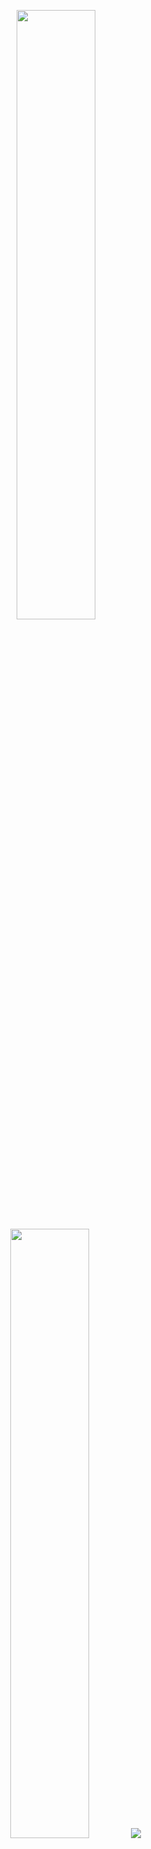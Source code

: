 <!--
**amshenoy/amshenoy** is a ✨ _special_ ✨ repository because its `README.md` (this file) appears on your GitHub profile.

Here are some ideas to get you started:

- 🔭 I’m currently working on ...
- 🌱 I’m currently learning ...
- 👯 I’m looking to collaborate on ...
- 🤔 I’m looking for help with ...
- 💬 Ask me about ...
- 📫 How to reach me: ...
- 😄 Pronouns: ...
- ⚡ Fun fact: ...
-->

<p align="center">
  <img height="50%" width="auto" src="https://github-readme-stats.vercel.app/api?username=amshenoy&show_icons=true&count_private=true&theme=tokyonight&hide_border=true&hide=issues,contribs&bg_color=00000000">
  <img height="50%" width="auto" src ="https://github-readme-stats.vercel.app/api/top-langs/?username=amshenoy&layout=compact&hide_border=true&theme=tokyonight&bg_color=00000000&langs_count=6&hide=jupyter%20notebook,tex,css,php">
  <img src="https://github-readme-streak-stats.herokuapp.com/?user=amshenoy&theme=tokyonight&hide_border=true&background=FFFFFF00">
</p>

<!--
![Top Project](https://github-readme-stats.vercel.app/api/pin/?username=amshenoy&repo=lucid-project&theme=tokyonight&hide_border=true&bg_color=00000000)
-->

<!--

<a href="https://twitter.com/#">
  <img align="left" alt="Abhishek's Twitter" width="20px" src="https://simpleicons.now.sh/twitter/495f7e" />
</a>
<a href="https://www.instagram.com/#">
  <img align="left" alt="Abhishek's Instagram" width="20px" src="https://simpleicons.now.sh/instagram/495f7e" />
</a>
<a href="https://linkedin.com/in/#">
  <img align="left" alt="Abhishek's LinkedIn" width="20px" src="https://simpleicons.now.sh/linkedin/495f7e" />
</a>

-->
